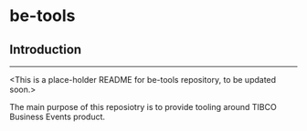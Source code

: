 # be-tools

## Introduction
--------------------------------------
<This is a place-holder README for be-tools repository, to be updated soon.>

The main purpose of this reposiotry is to provide tooling around TIBCO Business Events product.
